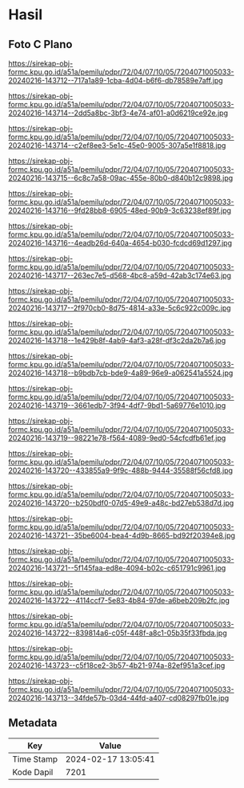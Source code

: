 # Hasil

## Foto C Plano

https://sirekap-obj-formc.kpu.go.id/a51a/pemilu/pdpr/72/04/07/10/05/7204071005033-20240216-143712--717a1a89-1cba-4d04-b6f6-db78589e7aff.jpg

https://sirekap-obj-formc.kpu.go.id/a51a/pemilu/pdpr/72/04/07/10/05/7204071005033-20240216-143714--2dd5a8bc-3bf3-4e74-af01-a0d6219ce92e.jpg

https://sirekap-obj-formc.kpu.go.id/a51a/pemilu/pdpr/72/04/07/10/05/7204071005033-20240216-143714--c2ef8ee3-5e1c-45e0-9005-307a5e1f8818.jpg

https://sirekap-obj-formc.kpu.go.id/a51a/pemilu/pdpr/72/04/07/10/05/7204071005033-20240216-143715--6c8c7a58-09ac-455e-80b0-d840b12c9898.jpg

https://sirekap-obj-formc.kpu.go.id/a51a/pemilu/pdpr/72/04/07/10/05/7204071005033-20240216-143716--9fd28bb8-6905-48ed-90b9-3c63238ef89f.jpg

https://sirekap-obj-formc.kpu.go.id/a51a/pemilu/pdpr/72/04/07/10/05/7204071005033-20240216-143716--4eadb26d-640a-4654-b030-fcdcd69d1297.jpg

https://sirekap-obj-formc.kpu.go.id/a51a/pemilu/pdpr/72/04/07/10/05/7204071005033-20240216-143717--263ec7e5-d568-4bc8-a59d-42ab3c174e63.jpg

https://sirekap-obj-formc.kpu.go.id/a51a/pemilu/pdpr/72/04/07/10/05/7204071005033-20240216-143717--2f970cb0-8d75-4814-a33e-5c6c922c009c.jpg

https://sirekap-obj-formc.kpu.go.id/a51a/pemilu/pdpr/72/04/07/10/05/7204071005033-20240216-143718--1e429b8f-4ab9-4af3-a28f-df3c2da2b7a6.jpg

https://sirekap-obj-formc.kpu.go.id/a51a/pemilu/pdpr/72/04/07/10/05/7204071005033-20240216-143718--b9bdb7cb-bde9-4a89-96e9-a062541a5524.jpg

https://sirekap-obj-formc.kpu.go.id/a51a/pemilu/pdpr/72/04/07/10/05/7204071005033-20240216-143719--3661edb7-3f94-4df7-9bd1-5a69776e1010.jpg

https://sirekap-obj-formc.kpu.go.id/a51a/pemilu/pdpr/72/04/07/10/05/7204071005033-20240216-143719--98221e78-f564-4089-9ed0-54cfcdfb61ef.jpg

https://sirekap-obj-formc.kpu.go.id/a51a/pemilu/pdpr/72/04/07/10/05/7204071005033-20240216-143720--433855a9-9f9c-488b-9444-35588f56cfd8.jpg

https://sirekap-obj-formc.kpu.go.id/a51a/pemilu/pdpr/72/04/07/10/05/7204071005033-20240216-143720--b250bdf0-07d5-49e9-a48c-bd27eb538d7d.jpg

https://sirekap-obj-formc.kpu.go.id/a51a/pemilu/pdpr/72/04/07/10/05/7204071005033-20240216-143721--35be6004-bea4-4d9b-8665-bd92f20394e8.jpg

https://sirekap-obj-formc.kpu.go.id/a51a/pemilu/pdpr/72/04/07/10/05/7204071005033-20240216-143721--5f145faa-ed8e-4094-b02c-c651791c9961.jpg

https://sirekap-obj-formc.kpu.go.id/a51a/pemilu/pdpr/72/04/07/10/05/7204071005033-20240216-143722--4114ccf7-5e83-4b84-97de-a6beb209b2fc.jpg

https://sirekap-obj-formc.kpu.go.id/a51a/pemilu/pdpr/72/04/07/10/05/7204071005033-20240216-143722--839814a6-c05f-448f-a8c1-05b35f33fbda.jpg

https://sirekap-obj-formc.kpu.go.id/a51a/pemilu/pdpr/72/04/07/10/05/7204071005033-20240216-143723--c5f18ce2-3b57-4b21-974a-82ef951a3cef.jpg

https://sirekap-obj-formc.kpu.go.id/a51a/pemilu/pdpr/72/04/07/10/05/7204071005033-20240216-143713--34fde57b-03d4-44fd-a407-cd08297fb01e.jpg


## Metadata

| Key        | Value               |
| ---------- | ------------------- |
| Time Stamp | 2024-02-17 13:05:41 |
| Kode Dapil | 7201                |



